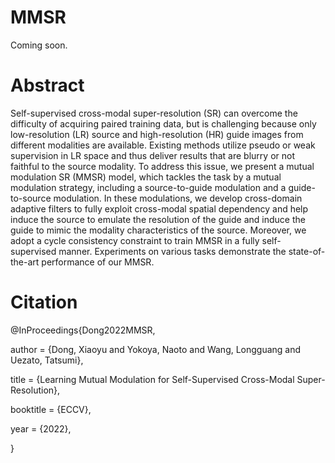 # MMSR
Coming soon.  

# Abstract
Self-supervised cross-modal super-resolution (SR) can overcome the difficulty of acquiring paired training data, but is challenging because only low-resolution (LR) source and high-resolution (HR) guide images from different modalities are available. 
Existing methods utilize pseudo or weak supervision in LR space and thus deliver results that are blurry or not faithful to the source modality. 
To address this issue, we present a mutual modulation SR (MMSR) model, which tackles the task by a mutual modulation strategy, including a source-to-guide modulation and a guide-to-source modulation. 
In these modulations, we develop cross-domain adaptive filters to fully exploit cross-modal spatial dependency and help induce the source to emulate the resolution of the guide and induce the guide to mimic the modality characteristics of the source. 
Moreover, we adopt a cycle consistency constraint to train MMSR in a fully self-supervised manner. 
Experiments on various tasks demonstrate the state-of-the-art performance of our MMSR.

# Citation
@InProceedings{Dong2022MMSR,

  author    = {Dong, Xiaoyu and Yokoya, Naoto and Wang, Longguang and Uezato, Tatsumi},
  
  title     = {Learning Mutual Modulation for Self-Supervised Cross-Modal Super-Resolution},
  
  booktitle = {ECCV},
  
  year      = {2022},
  
}
